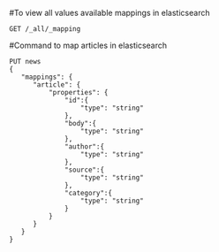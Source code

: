 #To view all values available mappings in elasticsearch

`GET /_all/_mapping`

#Command to map articles in elasticsearch
```
PUT news
{
   "mappings": {
      "article": {
          "properties": {
              "id":{
                  "type": "string"
              },
              "body":{
                  "type": "string"
              },
              "author":{
                  "type": "string"
              },
              "source":{
                  "type": "string"
              },
              "category":{
                  "type": "string"
              }
          }
      }
   }
}
```
